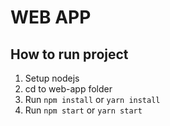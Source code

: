 # WEB APP

## How to run project

1. Setup nodejs
2. cd to web-app folder
3. Run `npm install` or `yarn install`
4. Run `npm start` or `yarn start`

